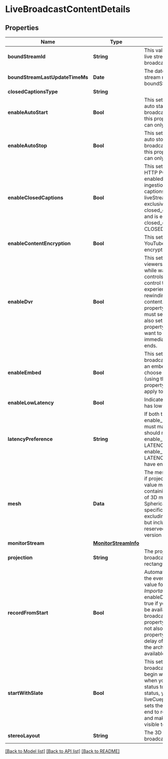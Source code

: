 # LiveBroadcastContentDetails

## Properties
Name | Type | Description | Notes
------------ | ------------- | ------------- | -------------
**boundStreamId** | **String** | This value uniquely identifies the live stream bound to the broadcast. | [optional] 
**boundStreamLastUpdateTimeMs** | **Date** | The date and time that the live stream referenced by boundStreamId was last updated. | [optional] 
**closedCaptionsType** | **String** |  | [optional] 
**enableAutoStart** | **Bool** | This setting indicates whether auto start is enabled for this broadcast. The default value for this property is false. This setting can only be used by Events. | [optional] 
**enableAutoStop** | **Bool** | This setting indicates whether auto stop is enabled for this broadcast. The default value for this property is false. This setting can only be used by Events. | [optional] 
**enableClosedCaptions** | **Bool** | This setting indicates whether HTTP POST closed captioning is enabled for this broadcast. The ingestion URL of the closed captions is returned through the liveStreams API. This is mutually exclusive with using the closed_captions_type property, and is equivalent to setting closed_captions_type to CLOSED_CAPTIONS_HTTP_POST. | [optional] 
**enableContentEncryption** | **Bool** | This setting indicates whether YouTube should enable content encryption for the broadcast. | [optional] 
**enableDvr** | **Bool** | This setting determines whether viewers can access DVR controls while watching the video. DVR controls enable the viewer to control the video playback experience by pausing, rewinding, or fast forwarding content. The default value for this property is true. *Important:* You must set the value to true and also set the enableArchive property&#39;s value to true if you want to make playback available immediately after the broadcast ends. | [optional] 
**enableEmbed** | **Bool** | This setting indicates whether the broadcast video can be played in an embedded player. If you choose to archive the video (using the enableArchive property), this setting will also apply to the archived video. | [optional] 
**enableLowLatency** | **Bool** | Indicates whether this broadcast has low latency enabled. | [optional] 
**latencyPreference** | **String** | If both this and enable_low_latency are set, they must match. LATENCY_NORMAL should match enable_low_latency&#x3D;false LATENCY_LOW should match enable_low_latency&#x3D;true LATENCY_ULTRA_LOW should have enable_low_latency omitted. | [optional] 
**mesh** | **Data** | The mesh for projecting the video if projection is mesh. The mesh value must be a UTF-8 string containing the base-64 encoding of 3D mesh data that follows the Spherical Video V2 RFC specification for an mshp box, excluding the box size and type but including the following four reserved zero bytes for the version and flags. | [optional] 
**monitorStream** | [**MonitorStreamInfo**](MonitorStreamInfo.md) |  | [optional] 
**projection** | **String** | The projection format of this broadcast. This defaults to rectangular. | [optional] 
**recordFromStart** | **Bool** | Automatically start recording after the event goes live. The default value for this property is true. *Important:* You must also set the enableDvr property&#39;s value to true if you want the playback to be available immediately after the broadcast ends. If you set this property&#39;s value to true but do not also set the enableDvr property to true, there may be a delay of around one day before the archived video will be available for playback. | [optional] 
**startWithSlate** | **Bool** | This setting indicates whether the broadcast should automatically begin with an in-stream slate when you update the broadcast&#39;s status to live. After updating the status, you then need to send a liveCuepoints.insert request that sets the cuepoint&#39;s eventState to end to remove the in-stream slate and make your broadcast stream visible to viewers. | [optional] 
**stereoLayout** | **String** | The 3D stereo layout of this broadcast. This defaults to mono. | [optional] 

[[Back to Model list]](../README.md#documentation-for-models) [[Back to API list]](../README.md#documentation-for-api-endpoints) [[Back to README]](../README.md)


